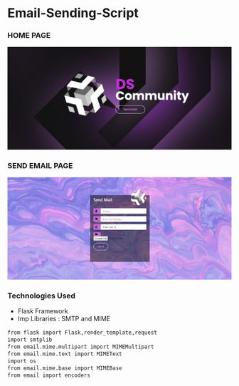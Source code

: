 # Email-Sending-Script
<h3>HOME PAGE</h3>
<img src = "SS1.png"/>
<h3>SEND EMAIL PAGE</h3>
<img src = "SS2.png"/>
<h3>Technologies Used</h3>
<ul>
  <li>Flask Framework</li>
  <li>Imp Libraries : SMTP and MIME</li>
  </ul>

``` 
from flask import Flask,render_template,request
import smtplib
from email.mime.multipart import MIMEMultipart
from email.mime.text import MIMEText
import os
from email.mime.base import MIMEBase
from email import encoders

```
